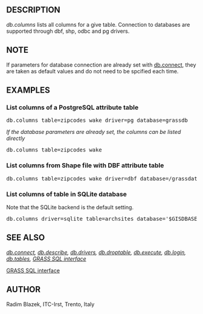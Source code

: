 <h2>DESCRIPTION</h2>

<em>db.columns</em> lists all columns for a give table. Connection to
databases are supported through dbf, shp, odbc and pg drivers.

<h2>NOTE</h2>

If parameters for database connection are already set with
<a href="db.connect.html">db.connect</a>, they are taken as default values
and do not need to be spcified each time.

<h2>EXAMPLES</h2>

<h3>List columns of a PostgreSQL attribute table</h3>

<div class="code"><pre>
db.columns table=zipcodes_wake driver=pg database=grassdb
</pre></div>

<p>
<em>If the database parameters are already set, the columns can be listed
directly</em><br>

<div class="code"><pre>
db.columns table=zipcodes_wake
</pre></div>

<h3>List columns from Shape file with DBF attribute table</h3>

<div class="code"><pre>
db.columns table=zipcodes_wake driver=dbf database=/grassdata/nc_spm_08/PERMANENT/dbf/
</pre></div>

<h3>List columns of table in SQLite database</h3>

Note that the SQLite backend is the default setting.

<div class="code"><pre>
db.columns driver=sqlite table=archsites database='$GISDBASE/$LOCATION_NAME/$MAPSET/sqlite/sqlite.db'
</pre></div>

<h2>SEE ALSO</h2>

<em>
<a href="db.connect.html">db.connect</a>,
<a href="db.describe.html">db.describe</a>,
<a href="db.drivers.html">db.drivers</a>,
<a href="db.droptable.html">db.droptable</a>,
<a href="db.execute.html">db.execute</a>,
<a href="db.login.html">db.login</a>,
<a href="db.tables.html">db.tables</a>,
<a href="sql.html">GRASS SQL interface</a>
</em>
<p>
<a href="sql.html">GRASS SQL interface</a>

<h2>AUTHOR</h2>

Radim Blazek, ITC-Irst, Trento, Italy
